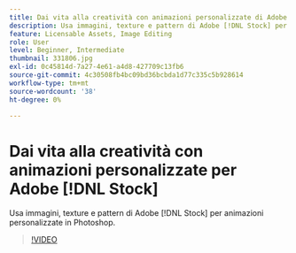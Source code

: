 ```yaml
---
title: Dai vita alla creatività con animazioni personalizzate di Adobe [!DNL Stock]
description: Usa immagini, texture e pattern di Adobe [!DNL Stock] per animazioni personalizzate in Photoshop
feature: Licensable Assets, Image Editing
role: User
level: Beginner, Intermediate
thumbnail: 331806.jpg
exl-id: 0c45814d-7a27-4e61-a4d8-427709c13fb6
source-git-commit: 4c30508fb4bc09bd36bcbda1d77c335c5b928614
workflow-type: tm+mt
source-wordcount: '38'
ht-degree: 0%

---
```


# Dai vita alla creatività con animazioni personalizzate per Adobe [!DNL Stock]

Usa immagini, texture e pattern di Adobe [!DNL Stock] per animazioni personalizzate in Photoshop.

>[!VIDEO](https://video.tv.adobe.com/v/331806?hidetitle=true)
